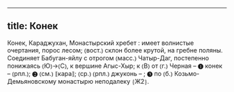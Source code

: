 
---
title: Конек
---
Конек, Караджухан, Монастырский хребет
: имеет волнистые очертания, порос лесом; ⦅вост.⦆ склон более крутой, на гребне поляны. Соединяет Бабуган-яйлу с отрогом ⦅масс.⦆ Чатыр-Даг, постепенно понижаясь ⦅Ю⦆→⦅С⦆, к вершине Агыс-Хыр; к ⦅В⦆ от ⦅г.⦆ Черная – ❶ конек – ⦅рпл.⦆; ❷ ⦅см.⦆ ⟦кара⟧; ⦅ср.⦆ ⦅рпл.⦆ джуконь – ; ❸ по ⦅б.⦆ Козьмо-Демьяновскому монастырю неподалеку ⦃Ж2⦄.
